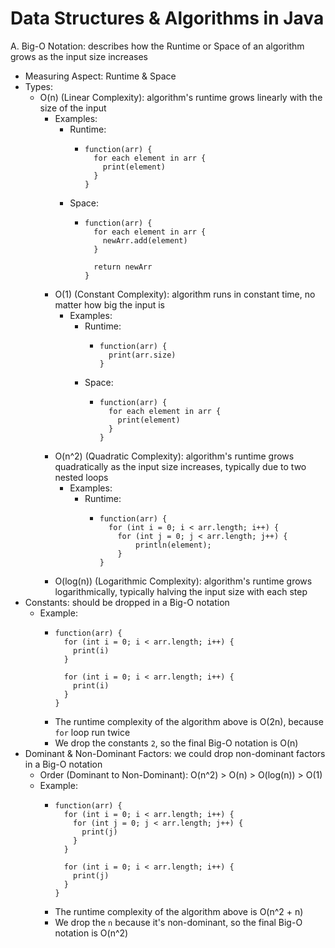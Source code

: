 # Data Structures & Algorithms in Java

A. Big-O Notation: describes how the Runtime or Space of an algorithm grows as the input size increases
- Measuring Aspect: Runtime & Space
- Types:
    - O(n) (Linear Complexity): algorithm's runtime grows linearly with the size of the input
      - Examples:
        - Runtime:
          - ```
            function(arr) {
              for each element in arr {
                print(element)
              } 
            }
            ```
        - Space:
          - ```
            function(arr) {
              for each element in arr {
                newArr.add(element)
              }
    
              return newArr
            }
            ```
      - O(1) (Constant Complexity): algorithm runs in constant time, no matter how big the input is
        - Examples:
          - Runtime:
            - ```
              function(arr) {
                print(arr.size)
              }
              ```
          - Space:
            - ```
              function(arr) {
                for each element in arr {
                  print(element)
                } 
              }
              ```
      - O(n^2) (Quadratic Complexity): algorithm's runtime grows quadratically as the input size increases, typically due to two nested loops
        - Examples:
          - Runtime:
            - ```
              function(arr) {
                for (int i = 0; i < arr.length; i++) {
                  for (int j = 0; j < arr.length; j++) {
                      println(element);
                  }
              }
              ```
      - O(log(n)) (Logarithmic Complexity): algorithm's runtime grows logarithmically, typically halving the input size with each step
- Constants: should be dropped in a Big-O notation
  - Example:
    - ```
      function(arr) {
        for (int i = 0; i < arr.length; i++) {
          print(i)
        }
      
        for (int i = 0; i < arr.length; i++) {
          print(i)
        }
      }
      ```
    - The runtime complexity of the algorithm above is O(2n), because `for` loop run twice
    - We drop the constants `2`, so the final Big-O notation is O(n)
- Dominant & Non-Dominant Factors: we could drop non-dominant factors in a Big-O notation
  - Order (Dominant to Non-Dominant): O(n^2) > O(n) > O(log(n)) > O(1)
  - Example:
    - ```
      function(arr) {
        for (int i = 0; i < arr.length; i++) {
          for (int j = 0; j < arr.length; j++) {
            print(j)
          }
        }

        for (int i = 0; i < arr.length; i++) {
          print(j)
        }
      }
      ```
    - The runtime complexity of the algorithm above is O(n^2 + n)
    - We drop the `n` because it's non-dominant, so the final Big-O notation is O(n^2)
